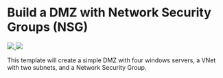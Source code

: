 # Build a DMZ with Network Security Groups (NSG)

<a href="https://portal.azure.com/#create/Microsoft.Template/uri/https%3A%2F%2Fraw.githubusercontent.com%2FAzure%2Fazure-quickstart-templates%2Fmaster%2F411-dmz-example-1%2Fazuredeploy.json" target="_blank">
    <img src="http://azuredeploy.net/deploybutton.png"/>
</a>
<a href="http://armviz.io/#/?load=https%3A%2F%2Fraw.githubusercontent.com%2FAzure%2Fazure-quickstart-templates%2Fmaster%2F411-dmz-example-1%2Fazuredeploy.json" target="_blank">
    <img src="http://armviz.io/visualizebutton.png"/>
</a>

This template will create a simple DMZ with four windows servers, a VNet with two subnets, and a Network Security Group. 
